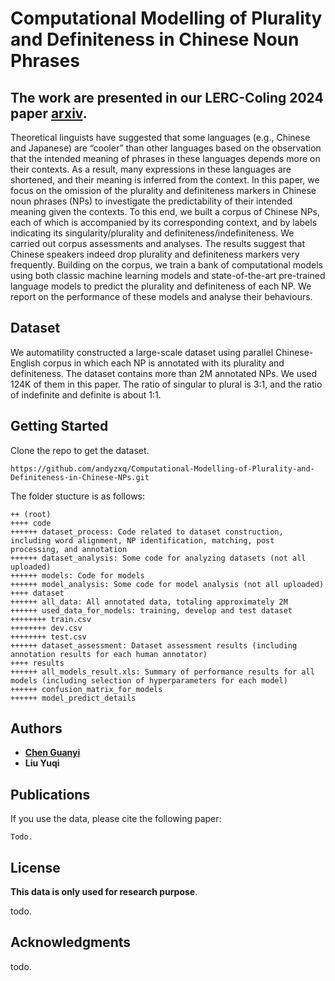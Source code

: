 # Computational Modelling of Plurality and Definiteness in Chinese Noun Phrases

## The work are presented in our LERC-Coling 2024 paper [arxiv](http://arxiv.org/abs/2403.04376).

Theoretical linguists have suggested that some languages (e.g., Chinese and Japanese) are “cooler” than other languages based on the observation that the intended meaning of phrases in these languages depends more on their contexts. As a result, many expressions in these languages are shortened, and their meaning is inferred from the context. In this paper, we focus on the omission of the plurality and definiteness markers in Chinese noun phrases (NPs) to investigate the predictability of their intended meaning given the contexts. To this end, we built a corpus of Chinese NPs, each of which is accompanied by its corresponding context, and by labels indicating its singularity/plurality and definiteness/indefiniteness. We carried out corpus assessments and analyses. The results suggest that Chinese speakers indeed drop plurality and definiteness markers very frequently. Building on the corpus, we train a bank of computational models using both classic machine learning models and state-of-the-art pre-trained language models to predict the plurality and definiteness of each NP. We report on the performance of these models and analyse their behaviours.

## Dataset

We automatility constructed a large-scale dataset using parallel Chinese-English corpus in which each NP is annotated with its plurality and definiteness. The dataset contains more than 2M annotated NPs. We used 124K of them in this paper. The ratio of singular to plural is 3:1, and the ratio of indefinite and definite is about 1:1.

## Getting Started

Clone the repo to get the dataset.

```
https://github.com/andyzxq/Computational-Modelling-of-Plurality-and-Definiteness-in-Chinese-NPs.git
```

The folder stucture is as follows:

```
++ (root)
++++ code
++++++ dataset_process: Code related to dataset construction, including word alignment, NP identification, matching, post processing, and annotation
++++++ dataset_analysis: Some code for analyzing datasets (not all uploaded)
++++++ models: Code for models
++++++ model_analysis: Some code for model analysis (not all uploaded)
++++ dataset
++++++ all_data: All annotated data, totaling approximately 2M
++++++ used_data_for_models: training, develop and test dataset
++++++++ train.csv
++++++++ dev.csv
++++++++ test.csv
++++++ dataset_assessment: Dataset assessment results (including annotation results for each human annotator)
++++ results
++++++ all_models_result.xls: Summary of performance results for all models (including selection of hyperparameters for each model)
++++++ confusion_matrix_for_models
++++++ model_predict_details
```

## Authors

* [**Chen Guanyi**](https://a-quei.github.io)
* **Liu Yuqi**

## Publications


If you use the data, please cite the following paper:

```
Todo.
```

## License

**This data is only used for research purpose**. 

todo.

## Acknowledgments

todo.
